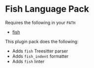 # Fish Language Pack

Requires the following in your `PATH`

- [fish](https://github.com/fish-shell/fish-shell)

This plugin pack does the following:

- Adds `fish` Treesitter parser
- Adds `fish_indent` formatter
- Adds `fish` linter
